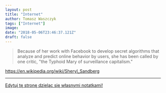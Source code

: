 ```yaml
---
layout: post
title: "Internet"
author: Tomasz Waszczyk
tags: ["Internet"]
image: 
date: "2018-05-06T23:46:37.121Z"
draft: false
---
```


> Because of her work with Facebook to develop secret algorithms that analyze and predict online behavior by users, she has been called by one critic, "the Typhoid Mary of surveillance capitalism."

https://en.wikipedia.org/wiki/Sheryl_Sandberg

---

<a href="https://github.com/TomaszWaszczyk/historia.waszczyk.com/edit/master/src/content/internet.md" target="_blank">Edytuj tę stronę dzieląc się własnymi notatkami!</a>
